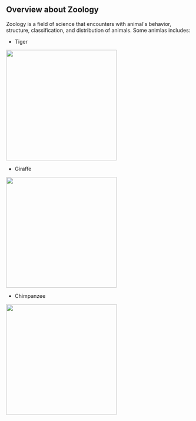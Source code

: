 ## Overview about Zoology

Zoology is a field of science that encounters with animal's behavior, structure, classification, and distribution of animals.
Some animlas includes:
* Tiger
<img src="https://detroitzoo.org/wp-content/uploads/2015/08/Tiger.jpg" width="300"/>

* Giraffe
<img src="https://www.denverzoo.org/wp-content/uploads/2018/09/giraffe-encounter-button-1.jpg" width="300"/>

* Chimpanzee
 <img src="https://animals.sandiegozoo.org/sites/default/files/2016-10/animals_hero_chimpanzee.jpg" width="300"/>